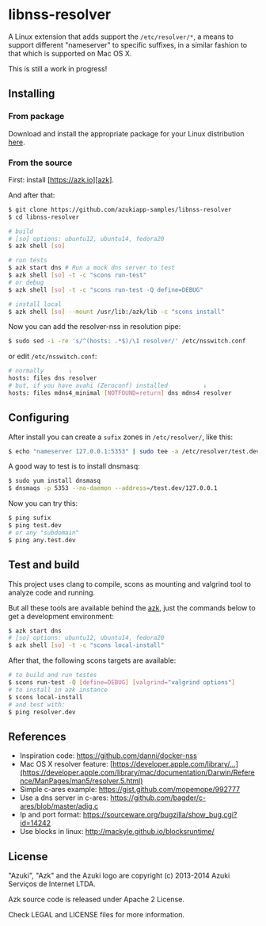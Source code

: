 # libnss-resolver

A Linux extension that adds support the `/etc/resolver/*`, a means to support different "nameserver"
to specific suffixes, in a similar fashion to that which is supported on Mac OS X.

This is still a work in progress!

## Installing

### From package

Download and install the appropriate package for your Linux distribution [here](https://github.com/azukiapp/libnss-resolver/releases).

### From the source

First: install [https://azk.io][azk].

And after that:

```bash
$ git clone https://github.com/azukiapp-samples/libnss-resolver
$ cd libnss-resolver

# build
# [so] options: ubuntu12, ubuntu14, fedora20
$ azk shell [so]

# run tests
$ azk start dns # Run a mock dns server to test
$ azk shell [so] -t -c "scons run-test"
# or debug
$ azk shell [so] -t -c "scons run-test -Q define=DEBUG"

# install local
$ azk shell [so] --mount /usr/lib:/azk/lib -c "scons install"
```

Now you can add the resolver-nss in resolution pipe:

```bash
$ sudo sed -i -re 's/^(hosts: .*$)/\1 resolver/' /etc/nsswitch.conf
```

or edit `/etc/nsswitch.conf`:

```bash
# normally       ↓
hosts: files dns resolver
# but, if you have avahi (Zeroconf) installed          ↓
hosts: files mdns4_minimal [NOTFOUND=return] dns mdns4 resolver
```

## Configuring

After install you can create a `sufix` zones in `/etc/resolver/`, like this:

```bash
$ echo "nameserver 127.0.0.1:5353" | sudo tee -a /etc/resolver/test.dev
```

A good way to test is to install dnsmasq:

```bash
$ sudo yum install dnsmasq
$ dnsmaqs -p 5353 --no-daemon --address=/test.dev/127.0.0.1
```

Now you can try this:

```bash
$ ping sufix
$ ping test.dev 
# or any "subdomain"
$ ping any.test.dev
```

## Test and build

This project uses clang to compile, scons as mounting and valgrind tool to analyze code and running.

But all these tools are available behind the [azk][azk], just the commands below to get a development environment:

```bash
$ azk start dns
# [so] options: ubuntu12, ubuntu14, fedora20
$ azk shell [so] -t -c "scons local-install"
```

After that, the following scons targets are available:

```bash
# to build and run testes
$ scons run-test -Q [define=DEBUG] [valgrind="valgrind options"]
# to install in azk instance
$ scons local-install
# and test with:
$ ping resolver.dev
```

## References

* Inspiration code: https://github.com/danni/docker-nss
* Mac OS X resolver feature: [https://developer.apple.com/library/...](https://developer.apple.com/library/mac/documentation/Darwin/Reference/ManPages/man5/resolver.5.html)
* Simple c-ares example: https://gist.github.com/mopemope/992777
* Use a dns server in c-ares: https://github.com/bagder/c-ares/blob/master/adig.c
* Ip and port format: https://sourceware.org/bugzilla/show_bug.cgi?id=14242
* Use blocks in linux: http://mackyle.github.io/blocksruntime/

## License

"Azuki", "Azk" and the Azuki logo are copyright (c) 2013-2014 Azuki Serviços de Internet LTDA.

Azk source code is released under Apache 2 License.

Check LEGAL and LICENSE files for more information.

[azk]: http://azk.io
